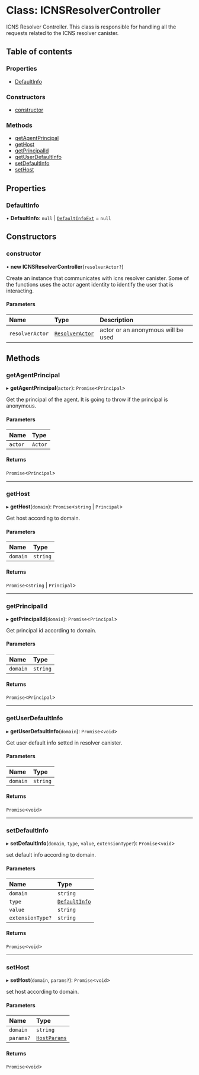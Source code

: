 # Class: ICNSResolverController

ICNS Resolver Controller.
This class is responsible for handling all the requests related to the ICNS resolver canister.

## Table of contents

### Properties

- [DefaultInfo](ICNSResolverController.md#defaultinfo)

### Constructors

- [constructor](ICNSResolverController.md#constructor)

### Methods

- [getAgentPrincipal](ICNSResolverController.md#getagentprincipal)
- [getHost](ICNSResolverController.md#gethost)
- [getPrincipalId](ICNSResolverController.md#getprincipalid)
- [getUserDefaultInfo](ICNSResolverController.md#getuserdefaultinfo)
- [setDefaultInfo](ICNSResolverController.md#setdefaultinfo)
- [setHost](ICNSResolverController.md#sethost)

## Properties

### DefaultInfo

• **DefaultInfo**: ``null`` \| [`DefaultInfoExt`](../interfaces/DefaultInfoExt.md) = `null`

## Constructors

### constructor

• **new ICNSResolverController**(`resolverActor?`)

Create an instance that communicates with icns resolver canister.
Some of the functions uses the actor agent identity to identify the user that is interacting.

#### Parameters

| Name | Type | Description |
| :------ | :------ | :------ |
| `resolverActor` | [`ResolverActor`](../README.md#resolveractor) | actor or an anonymous will be used |

## Methods

### getAgentPrincipal

▸ **getAgentPrincipal**(`actor`): `Promise`<`Principal`\>

Get the principal of the agent.
It is going to throw if the principal is anonymous.

#### Parameters

| Name | Type |
| :------ | :------ |
| `actor` | `Actor` |

#### Returns

`Promise`<`Principal`\>

___

### getHost

▸ **getHost**(`domain`): `Promise`<`string` \| `Principal`\>

Get host according to domain.

#### Parameters

| Name | Type |
| :------ | :------ |
| `domain` | `string` |

#### Returns

`Promise`<`string` \| `Principal`\>

___

### getPrincipalId

▸ **getPrincipalId**(`domain`): `Promise`<`Principal`\>

Get principal id according to domain.

#### Parameters

| Name | Type |
| :------ | :------ |
| `domain` | `string` |

#### Returns

`Promise`<`Principal`\>

___

### getUserDefaultInfo

▸ **getUserDefaultInfo**(`domain`): `Promise`<`void`\>

Get user default info setted in resolver canister.

#### Parameters

| Name | Type |
| :------ | :------ |
| `domain` | `string` |

#### Returns

`Promise`<`void`\>

___

### setDefaultInfo

▸ **setDefaultInfo**(`domain`, `type`, `value`, `extensionType?`): `Promise`<`void`\>

set default info according to domain.

#### Parameters

| Name | Type |
| :------ | :------ |
| `domain` | `string` |
| `type` | [`DefaultInfo`](../enums/ICNSResolverController.DefaultInfo.md) |
| `value` | `string` |
| `extensionType?` | `string` |

#### Returns

`Promise`<`void`\>

___

### setHost

▸ **setHost**(`domain`, `params?`): `Promise`<`void`\>

set host according to domain.

#### Parameters

| Name | Type |
| :------ | :------ |
| `domain` | `string` |
| `params?` | [`HostParams`](../modules/ICNSResolverController.md#hostparams) |

#### Returns

`Promise`<`void`\>
